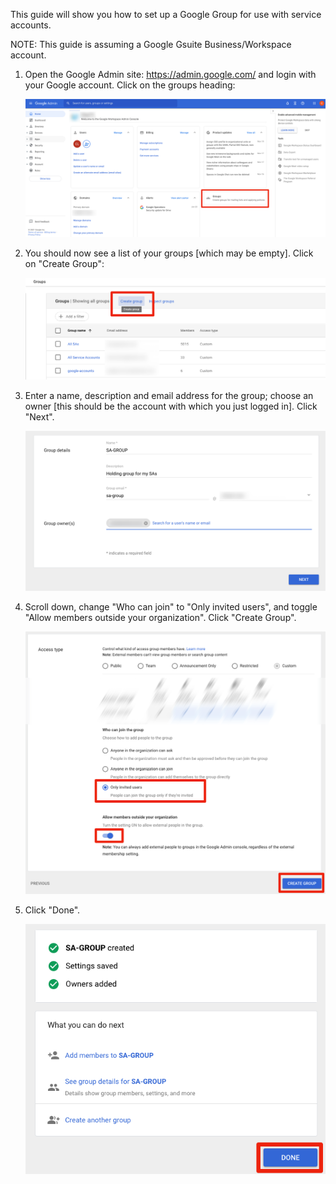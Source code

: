 This guide will show you how to set up a Google Group for use with service accounts.

NOTE: This guide is assuming a Google Gsuite Business/Workspace account.

1. Open the Google Admin site: https://admin.google.com/ and login with your Google account.  Click on the groups heading:
   
   ![](../images/google-group/01-admin-top-level.png)

1. You should now see a list of your groups [which may be empty].  Click on "Create Group":
   
   ![](../images/google-group/02-create-group.png)

2. Enter a name, description and email address for the group; choose an owner [this should be the account with which you just logged in]. Click "Next".

   ![](../images/google-group/03-group-detail.png)

3. Scroll down, change "Who can join" to "Only invited users", and toggle "Allow members outside your organization". Click "Create Group".

   ![](../images/google-group/04-group-settings.png)

4. Click "Done".

   ![](../images/google-group/05-group-end.png)

